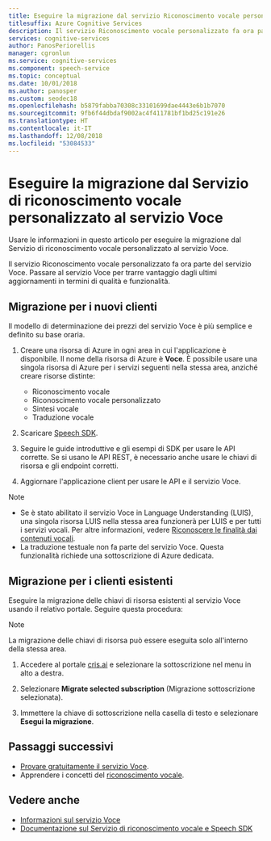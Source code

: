 ```yaml
---
title: Eseguire la migrazione dal servizio Riconoscimento vocale personalizzato ai servizi Voce
titlesuffix: Azure Cognitive Services
description: Il servizio Riconoscimento vocale personalizzato fa ora parte del servizio Voce. Passare al servizio Voce per trarre vantaggio dagli ultimi aggiornamenti in termini di qualità e funzionalità.
services: cognitive-services
author: PanosPeriorellis
manager: cgronlun
ms.service: cognitive-services
ms.component: speech-service
ms.topic: conceptual
ms.date: 10/01/2018
ms.author: panosper
ms.custom: seodec18
ms.openlocfilehash: b5879fabba70308c33101699dae4443e6b1b7070
ms.sourcegitcommit: 9fb6f44dbdaf9002ac4f411781bf1bd25c191e26
ms.translationtype: HT
ms.contentlocale: it-IT
ms.lasthandoff: 12/08/2018
ms.locfileid: "53084533"
---
```

# <a name="migrate-from-the-custom-speech-service-to-the-speech-service"></a>Eseguire la migrazione dal Servizio di riconoscimento vocale personalizzato al servizio Voce

Usare le informazioni in questo articolo per eseguire la migrazione dal Servizio di riconoscimento vocale personalizzato al servizio Voce.

Il servizio Riconoscimento vocale personalizzato fa ora parte del servizio Voce. Passare al servizio Voce per trarre vantaggio dagli ultimi aggiornamenti in termini di qualità e funzionalità.

## <a name="migration-for-new-customers"></a>Migrazione per i nuovi clienti

Il modello di determinazione dei prezzi del servizio Voce è più semplice e definito su base oraria.  

1. Creare una risorsa di Azure in ogni area in cui l'applicazione è disponibile. Il nome della risorsa di Azure è **Voce**. È possibile usare una singola risorsa di Azure per i servizi seguenti nella stessa area, anziché creare risorse distinte:

    * Riconoscimento vocale
    * Riconoscimento vocale personalizzato
    * Sintesi vocale
    * Traduzione vocale

2. Scaricare [Speech SDK](speech-sdk.md).

3. Seguire le guide introduttive e gli esempi di SDK per usare le API corrette. Se si usano le API REST, è necessario anche usare le chiavi di risorsa e gli endpoint corretti.

4. Aggiornare l'applicazione client per usare le API e il servizio Voce.

> [!NOTE]
> * Se è stato abilitato il servizio Voce in Language Understanding (LUIS), una singola risorsa LUIS nella stessa area funzionerà per LUIS e per tutti i servizi vocali. Per altre informazioni, vedere [Riconoscere le finalità dai contenuti vocali](how-to-recognize-intents-from-speech-csharp.md).
> * La traduzione testuale non fa parte del servizio Voce. Questa funzionalità richiede una sottoscrizione di Azure dedicata.
 


## <a name="migration-for-existing-customers"></a>Migrazione per i clienti esistenti

Eseguire la migrazione delle chiavi di risorsa esistenti al servizio Voce usando il relativo portale. Seguire questa procedura:

> [!NOTE]
> La migrazione delle chiavi di risorsa può essere eseguita solo all'interno della stessa area.

1. Accedere al portale [cris.ai](http://www.cris.ai) e selezionare la sottoscrizione nel menu in alto a destra.

2. Selezionare **Migrate selected subscription** (Migrazione sottoscrizione selezionata).

3. Immettere la chiave di sottoscrizione nella casella di testo e selezionare **Esegui la migrazione**.

## <a name="next-steps"></a>Passaggi successivi

* [Provare gratuitamente il servizio Voce](get-started.md).
* Apprendere i concetti del [riconoscimento vocale](./speech-to-text.md).

## <a name="see-also"></a>Vedere anche 

* [Informazioni sul servizio Voce](overview.md)
* [Documentazione sul Servizio di riconoscimento vocale e Speech SDK](speech-sdk.md#get-the-sdk)
